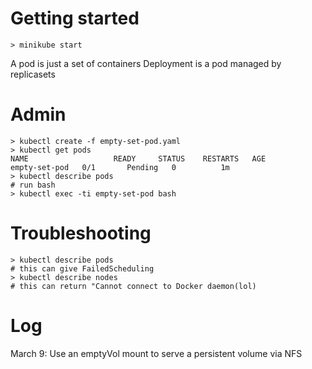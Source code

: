 # Getting started

```
> minikube start
```
A pod is just a set of containers
Deployment is a pod managed by replicasets


# Admin
```
> kubectl create -f empty-set-pod.yaml
> kubectl get pods
NAME                   READY     STATUS    RESTARTS   AGE
empty-set-pod   0/1       Pending   0          1m
> kubectl describe pods
# run bash
> kubectl exec -ti empty-set-pod bash 
 ```
# Troubleshooting
```
> kubectl describe pods
# this can give FailedScheduling
> kubectl describe nodes
# this can return "Cannot connect to Docker daemon(lol)
```
# Log

March 9: Use an emptyVol mount to serve a persistent volume via NFS
